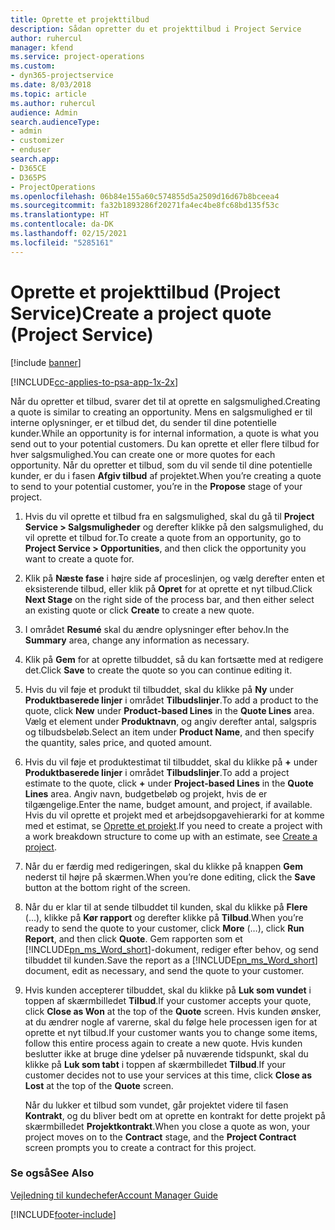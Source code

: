 ```yaml
---
title: Oprette et projekttilbud
description: Sådan opretter du et projekttilbud i Project Service
author: ruhercul
manager: kfend
ms.service: project-operations
ms.custom:
- dyn365-projectservice
ms.date: 8/03/2018
ms.topic: article
ms.author: ruhercul
audience: Admin
search.audienceType:
- admin
- customizer
- enduser
search.app:
- D365CE
- D365PS
- ProjectOperations
ms.openlocfilehash: 06b84e155a60c574855d5a2509d16d67b8bceea4
ms.sourcegitcommit: fa32b1893286f20271fa4ec4be8fc68bd135f53c
ms.translationtype: HT
ms.contentlocale: da-DK
ms.lasthandoff: 02/15/2021
ms.locfileid: "5285161"
---
```

# <a name="create-a-project-quote-project-service"></a><span data-ttu-id="a2512-103">Oprette et projekttilbud (Project Service)</span><span class="sxs-lookup"><span data-stu-id="a2512-103">Create a project quote (Project Service)</span></span>

[!include [banner](../includes/psa-now-project-operations.md)]

[!INCLUDE[cc-applies-to-psa-app-1x-2x](../includes/cc-applies-to-psa-app-1x-2x.md)]

<span data-ttu-id="a2512-104">Når du opretter et tilbud, svarer det til at oprette en salgsmulighed.</span><span class="sxs-lookup"><span data-stu-id="a2512-104">Creating a quote is similar to creating an opportunity.</span></span> <span data-ttu-id="a2512-105">Mens en salgsmulighed er til interne oplysninger, er et tilbud det, du sender til dine potentielle kunder.</span><span class="sxs-lookup"><span data-stu-id="a2512-105">While an opportunity is for internal information, a quote is what you send out to your potential customers.</span></span> <span data-ttu-id="a2512-106">Du kan oprette et eller flere tilbud for hver salgsmulighed.</span><span class="sxs-lookup"><span data-stu-id="a2512-106">You can create one or more quotes for each opportunity.</span></span> <span data-ttu-id="a2512-107">Når du opretter et tilbud, som du vil sende til dine potentielle kunder, er du i fasen **Afgiv tilbud** af projektet.</span><span class="sxs-lookup"><span data-stu-id="a2512-107">When you’re creating a quote to send to your potential customer, you’re in the **Propose** stage of your project.</span></span>  
  
1. <span data-ttu-id="a2512-108">Hvis du vil oprette et tilbud fra en salgsmulighed, skal du gå til **Project Service > Salgsmuligheder** og derefter klikke på den salgsmulighed, du vil oprette et tilbud for.</span><span class="sxs-lookup"><span data-stu-id="a2512-108">To create a quote from an opportunity, go to **Project Service > Opportunities**, and then click the opportunity you want to create a quote for.</span></span>  
  
2. <span data-ttu-id="a2512-109">Klik på **Næste fase** i højre side af proceslinjen, og vælg derefter enten et eksisterende tilbud, eller klik på **Opret** for at oprette et nyt tilbud.</span><span class="sxs-lookup"><span data-stu-id="a2512-109">Click **Next Stage** on the right side of the process bar, and then either select an existing quote or click **Create** to create a new quote.</span></span>  
  
3. <span data-ttu-id="a2512-110">I området **Resumé** skal du ændre oplysninger efter behov.</span><span class="sxs-lookup"><span data-stu-id="a2512-110">In the **Summary** area, change any information as necessary.</span></span>  
  
4. <span data-ttu-id="a2512-111">Klik på **Gem** for at oprette tilbuddet, så du kan fortsætte med at redigere det.</span><span class="sxs-lookup"><span data-stu-id="a2512-111">Click **Save** to create the quote so you can continue editing it.</span></span>  
  
5. <span data-ttu-id="a2512-112">Hvis du vil føje et produkt til tilbuddet, skal du klikke på **Ny** under **Produktbaserede linjer** i området **Tilbudslinjer**.</span><span class="sxs-lookup"><span data-stu-id="a2512-112">To add a product to the quote, click **New** under **Product-based Lines** in the **Quote Lines** area.</span></span> <span data-ttu-id="a2512-113">Vælg et element under **Produktnavn**, og angiv derefter antal, salgspris og tilbudsbeløb.</span><span class="sxs-lookup"><span data-stu-id="a2512-113">Select an item under **Product Name**, and then specify the quantity, sales price, and quoted amount.</span></span>  
  
6. <span data-ttu-id="a2512-114">Hvis du vil føje et produktestimat til tilbuddet, skal du klikke på **+** under **Produktbaserede linjer** i området **Tilbudslinjer**.</span><span class="sxs-lookup"><span data-stu-id="a2512-114">To add a project estimate to the quote, click **+** under **Project-based Lines** in the **Quote Lines** area.</span></span> <span data-ttu-id="a2512-115">Angiv navn, budgetbeløb og projekt, hvis de er tilgængelige.</span><span class="sxs-lookup"><span data-stu-id="a2512-115">Enter the name, budget amount, and project, if available.</span></span> <span data-ttu-id="a2512-116">Hvis du vil oprette et projekt med et arbejdsopgavehierarki for at komme med et estimat, se [Oprette et projekt](../psa/create-project.md).</span><span class="sxs-lookup"><span data-stu-id="a2512-116">If you need to create a project with a work breakdown structure to come up with an estimate, see [Create a project](../psa/create-project.md).</span></span>  
  
7. <span data-ttu-id="a2512-117">Når du er færdig med redigeringen, skal du klikke på knappen **Gem** nederst til højre på skærmen.</span><span class="sxs-lookup"><span data-stu-id="a2512-117">When you’re done editing, click the **Save** button at the bottom right of the screen.</span></span>  
  
8. <span data-ttu-id="a2512-118">Når du er klar til at sende tilbuddet til kunden, skal du klikke på **Flere** (...), klikke på **Kør rapport** og derefter klikke på **Tilbud**.</span><span class="sxs-lookup"><span data-stu-id="a2512-118">When you’re ready to send the quote to your customer, click **More** (…), click **Run Report**, and then click **Quote**.</span></span> <span data-ttu-id="a2512-119">Gem rapporten som et [!INCLUDE[pn_ms_Word_short](../includes/pn-ms-word-short.md)]-dokument, rediger efter behov, og send tilbuddet til kunden.</span><span class="sxs-lookup"><span data-stu-id="a2512-119">Save the report as a [!INCLUDE[pn_ms_Word_short](../includes/pn-ms-word-short.md)] document, edit as necessary, and send the quote to your customer.</span></span>  
  
9. <span data-ttu-id="a2512-120">Hvis kunden accepterer tilbuddet, skal du klikke på **Luk som vundet** i toppen af skærmbilledet **Tilbud**.</span><span class="sxs-lookup"><span data-stu-id="a2512-120">If your customer accepts your quote, click **Close as Won** at the top of the **Quote** screen.</span></span> <span data-ttu-id="a2512-121">Hvis kunden ønsker, at du ændrer nogle af varerne, skal du følge hele processen igen for at oprette et nyt tilbud.</span><span class="sxs-lookup"><span data-stu-id="a2512-121">If your customer wants you to change some items, follow this entire process again to create a new quote.</span></span> <span data-ttu-id="a2512-122">Hvis kunden beslutter ikke at bruge dine ydelser på nuværende tidspunkt, skal du klikke på **Luk som tabt** i toppen af skærmbilledet **Tilbud**.</span><span class="sxs-lookup"><span data-stu-id="a2512-122">If your customer decides not to use your services at this time, click **Close as Lost** at the top of the **Quote** screen.</span></span>  
  
   <span data-ttu-id="a2512-123">Når du lukker et tilbud som vundet, går projektet videre til fasen **Kontrakt**, og du bliver bedt om at oprette en kontrakt for dette projekt på skærmbilledet **Projektkontrakt**.</span><span class="sxs-lookup"><span data-stu-id="a2512-123">When you close a quote as won, your project moves on to the **Contract** stage, and the **Project Contract** screen prompts you to create a contract for this project.</span></span>  
  
### <a name="see-also"></a><span data-ttu-id="a2512-124">Se også</span><span class="sxs-lookup"><span data-stu-id="a2512-124">See Also</span></span>  
 [<span data-ttu-id="a2512-125">Vejledning til kundechefer</span><span class="sxs-lookup"><span data-stu-id="a2512-125">Account Manager Guide</span></span>](../psa/account-manager-guide.md)


[!INCLUDE[footer-include](../includes/footer-banner.md)]
